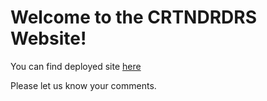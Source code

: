 # Welcome to the CRTNDRDRS Website!

You can find deployed site [here](https://eager-mclean-baf965.netlify.app/k)

Please let us know your comments.
